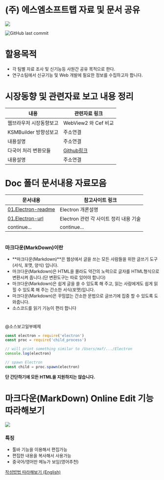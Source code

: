 # (주) 에스엠소프트랩   자료 및 문서 공유

![](https://user-images.githubusercontent.com/42054927/99507249-7e0d5b00-29c6-11eb-8f6b-5a954318ea9a.png)

![GitHub last commit](https://img.shields.io/github/last-commit/smsoftlab/documentstudy?style=plastic)

#

# 할용목적

- 각 팀별 자료 조사 및  신기능등 사원간 공유 목적으로 한다.
- 연구소팀에서 신규기능 및 Web 개발에 필요한 정보를 수집하고자 합니다.

# 시장동향 및 관련자료 보고 내용 정리

내용  | 관련자료 링크
------------- | -------------
웹브라우저 시장동향보고  | WebView2 와 Cef 비교
KSMBuilder 방향성보고   | 주소연결
내용설명  | 주소연결
다국어 처리 변환모듈  | [Github링크](https://github.com/robnyman/TranslationTester)
내용설명  | 주소연결

# Doc 폴더 문서내용 자료모음  

문서내용  | 참고사이트 링크
------------- | -------------
[01.Electron-readme](https://github.com/smsoftlab/documentstudy/blob/main/01.Electron/README.md "01.Electron")  | Electron 개론설명
[01.Electron-url](https://github.com/smsoftlab/documentstudy/blob/main/01.Electron/URL.md")  | Electron 관련 각 사이트 정리 내용 기술
continue... | continue...

#

### 마크다운(MarkDown)이란

- **마크다운(Markdown)**은 웹상에서 글을 쓰는 모든 사람들을 위한 글쓰기 도구(서식, 포맷, 양식) 입니다.
- 마크다운(Markdown)은 HTML을 몰라도 약간의 노력으로 글자를 HTML형식으로 변환시켜 줍니다.(단 변환도구는 따로 있어야 합니다)
- 마크다운(Markdown)은 쉽게 글을 쓸 수 있도록 해 주고, 읽는 사람에게도 쉽게 읽힐 수 있도록 해 주는 간소한 서식(포맷)입니다.
- 마크다운(Markdown)은 꾸밈없는 간소한 문법으로 글쓰기에 집중 할 수 있도록 도와줍니다.
- 소스코드를 읽기 기능이 편리 합니다

#

@소스보고일부예제

```js
const electron = require('electron')
const proc = require('child_process')

// will print something similar to /Users/maf/.../Electron
console.log(electron)

// spawn Electron
const child = proc.spawn(electron)
```

**단 간단하기에 모든 HTML을 지원하지는 않습니다.**

#

# 마크다운(MarkDown) Online Edit 기능 따라해보기

![](https://pandao.github.io/editor.md/images/logos/editormd-logo-180x180.png)

### 특징

- 툴바 기능을 이용해서 편집가능
- 편집한 내용을 복사해서 사용가능
- 중국어/영어만 메뉴가 보임(영어추천)

[작성밥법 따라해보기 (English)](https://pandao.github.io/editor.md/en.html)
